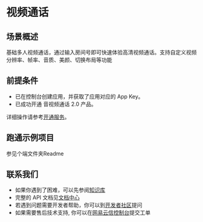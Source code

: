 # 视频通话

## 场景概述

基础多人视频通话，通过输入房间号即可快速体验高清视频通话。支持自定义视频分辨率、帧率、音质、美颜、切换布局等功能

## 前提条件

- 已在控制台创建应用，并获取了应用对应的 App Key。
- 已成功开通 音视频通话 2.0 产品。

详细操作请参考[开通服务](https://doc.yunxin.163.com/docs/jcyOTA0ODM/DkyMDM2Mzk?platformId=50002)。

## 跑通示例项目

参见个端文件夹Readme

## 联系我们

- 如果你遇到了困难，可以先参阅[知识库](https://faq.yunxin.163.com/kb/main/#/)
- 完整的 API 文档见[文档中心](https://dev.yunxin.163.com/?from=bdjjnim0035)
- 若遇到问题需要开发者帮助，你可以到[开发者社区](https://yunxin.163.com/dev-blog/question)提问
- 如果需要售后技术支持, 你可以在[网易云信控制台](https://app.yunxin.163.com/index#/issue/submit)提交工单

